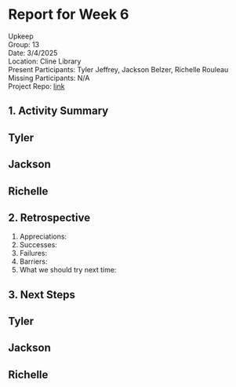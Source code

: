 # Report for Week 6
Upkeep <br />
Group: 13<br />
Date: 3/4/2025<br />
Location: Cline Library<br />
Present Participants: Tyler Jeffrey, Jackson Belzer, Richelle Rouleau<br />
Missing Participants: N/A<br />
Project Repo: [link](https://github.com/TJeffrey237/CS386Project.git)

## 1. Activity Summary
Tyler
- 

Jackson
- 

Richelle
- 

## 2. Retrospective
1. Appreciations: 
2. Successes: 
3. Failures: 
4. Barriers: 
5. What we should try next time: 

## 3. Next Steps
Tyler
- 

Jackson
- 

Richelle
- 
